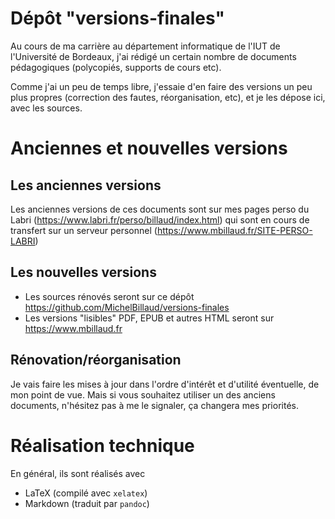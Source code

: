 # Dépôt "versions-finales"

Au cours de ma carrière au département informatique de l'IUT de l'Université de Bordeaux, j'ai rédigé un
certain nombre de documents pédagogiques (polycopiés, supports de cours etc).

Comme j'ai un peu de temps libre, j'essaie d'en faire des versions un peu plus propres (correction des fautes, réorganisation, etc),
et je les dépose ici, avec les sources.

# Anciennes et nouvelles versions


## Les anciennes versions 

Les anciennes versions de ces documents sont sur mes pages perso du Labri (https://www.labri.fr/perso/billaud/index.html) 
qui sont en cours de transfert sur un serveur personnel (https://www.mbillaud.fr/SITE-PERSO-LABRI)

## Les nouvelles versions

- Les sources rénovés seront sur ce dépôt https://github.com/MichelBillaud/versions-finales
- Les versions "lisibles" PDF, EPUB et autres HTML seront sur https://www.mbillaud.fr

## Rénovation/réorganisation

Je vais faire les mises à jour dans l'ordre d'intérêt et d'utilité éventuelle, de mon point de vue. Mais si vous souhaitez
utiliser un des anciens documents, n'hésitez pas à me le signaler, ça changera mes priorités.




# Réalisation technique

En général, ils sont réalisés avec

- LaTeX (compilé avec `xelatex`)
- Markdown (traduit par `pandoc`)


